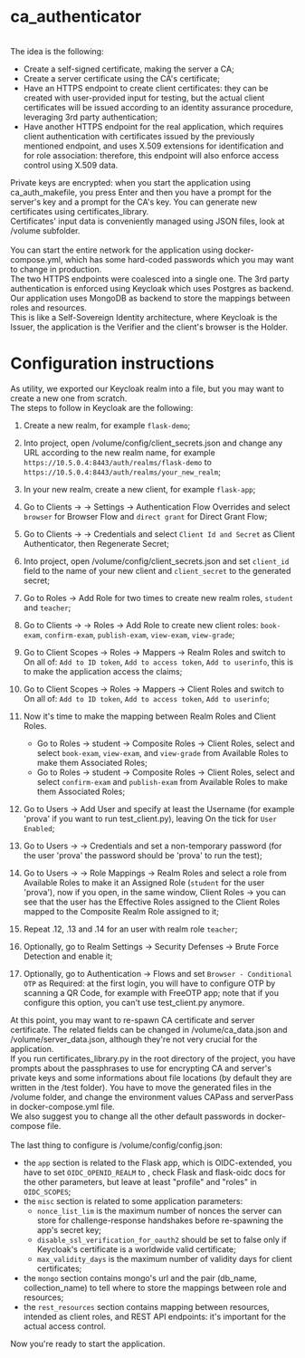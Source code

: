 # ca_authenticator
<br>
The idea is the following:

- Create a self-signed certificate, making the server a CA;
- Create a server certificate using the CA's certificate;
- Have an HTTPS endpoint to create client certificates: they can be created with user-provided input for testing, but the actual client certificates will be issued according to an identity assurance procedure, leveraging 3rd party authentication;
- Have another HTTPS endpoint for the real application, which requires client authentication with certificates issued by the previously mentioned endpoint, and uses X.509 extensions for identification and for role association: therefore, this endpoint will also enforce access control using X.509 data.

Private keys are encrypted: when you start the application using ca_auth_makefile, you press Enter and then you have a prompt for the server's key and a prompt for the CA's key. You can generate new certificates using certificates_library. <br>
Certificates' input data is conveniently managed using JSON files, look at /volume subfolder. <br> <br>
You can start the entire network for the application using docker-compose.yml, which has some hard-coded passwords which you may want to change in production. <br>
The two HTTPS endpoints were coalesced into a single one. The 3rd party authentication is enforced using Keycloak which uses Postgres as backend. Our application uses MongoDB as backend to store the mappings between roles and resources. <br>
This is like a Self-Sovereign Identity architecture, where Keycloak is the Issuer, the application is the Verifier and the client's browser is the Holder. <br>

# Configuration instructions
As utility, we exported our Keycloak realm into a file, but you may want to create a new one from scratch. <br>
The steps to follow in Keycloak are the following:

1) Create a new realm, for example ```flask-demo```;
2) Into project, open /volume/config/client_secrets.json and change any URL according to the new realm name, for example ```https://10.5.0.4:8443/auth/realms/flask-demo``` to ```https://10.5.0.4:8443/auth/realms/your_new_realm```;
3) In your new realm, create a new client, for example ```flask-app```;
4) Go to Clients -> <Your new client> -> Settings -> Authentication Flow Overrides and select ```browser``` for Browser Flow and ```direct grant``` for Direct Grant Flow;
5) Go to Clients -> <Your new client> -> Credentials and select ```Client Id and Secret``` as Client Authenticator, then Regenerate Secret;
6) Into project, open /volume/config/client_secrets.json and set ```client_id``` field to the name of your new client and ```client_secret``` to the generated secret;
7) Go to Roles -> Add Role for two times to create new realm roles, ```student``` and ```teacher```;
8) Go to Clients -> <Your new client> -> Roles -> Add Role to create new client roles: ```book-exam```, ```confirm-exam```, ```publish-exam```, ```view-exam```, ```view-grade```;
9) Go to Client Scopes -> Roles -> Mappers -> Realm Roles and switch to On all of: ```Add to ID token```, ```Add to access token```, ```Add to userinfo```, this is to make the application access the claims;
10) Go to Client Scopes -> Roles -> Mappers -> Client Roles and switch to On all of: ```Add to ID token```, ```Add to access token```, ```Add to userinfo```;
11) Now it's time to make the mapping between Realm Roles and Client Roles.
    
    - Go to Roles -> student -> Composite Roles -> Client Roles, select <Your new client> and select ```book-exam```, ```view-exam```, and ```view-grade``` from Available Roles to make them Associated Roles; 
    - Go to Roles -> student -> Composite Roles -> Client Roles, select <Your new client> and select ```confirm-exam``` and ```publish-exam``` from Available Roles to make them Associated Roles;
12) Go to Users -> Add User and specify at least the Username (for example 'prova' if you want to run test_client.py), leaving On the tick for ```User Enabled```;
13) Go to Users -> <Your new user> -> Credentials and set a non-temporary password (for the user 'prova' the password should be 'prova' to run the test);
14) Go to Users -> <Your new user> -> Role Mappings -> Realm Roles and select a role from Available Roles to make it an Assigned Role (```student``` for the user 'prova'), now if you open, in the same window, Client Roles -> <Your new client> you can see that the user has the Effective Roles assigned to the Client Roles mapped to the Composite Realm Role assigned to it;
15) Repeat .12, .13 and .14 for an user with realm role ```teacher```;
16) Optionally, go to Realm Settings -> Security Defenses -> Brute Force Detection and enable it;
17) Optionally, go to Authentication -> Flows and set ```Browser - Conditional OTP``` as Required: at the first login, you will have to configure OTP by scanning a QR Code, for example with FreeOTP app; note that if you configure this option, you can't use test_client.py anymore.

At this point, you may want to re-spawn CA certificate and server certificate. The related fields can be changed in /volume/ca_data.json and /volume/server_data.json, although they're not very crucial for the application. <br>
If you run certificates_library.py in the root directory of the project, you have prompts about the passphrases to use for encrypting CA and server's private keys and some informations about file locations (by default they are written in the /test folder). You have to move the generated files in the /volume folder, and change the environment values CAPass and serverPass in docker-compose.yml file. <br>
We also suggest you to change all the other default passwords in docker-compose file. <br> <br>
The last thing to configure is /volume/config/config.json:

- the ```app``` section is related to the Flask app, which is OIDC-extended, you have to set ```OIDC_OPENID_REALM``` to <Your Keycloak realm>, check Flask and flask-oidc docs for the other parameters, but leave at least "profile" and "roles" in ```OIDC_SCOPES```;
- the ```misc``` section is related to some application parameters:
    + ```nonce_list_lim``` is the maximum number of nonces the server can store for challenge-response handshakes before re-spawning the app's secret key;
    + ```disable_ssl_verification_for_oauth2``` should be set to false only if Keycloak's certificate is a worldwide valid certificate;
    + ```max_validity_days``` is the maximum number of validity days for client certificates;
- the ```mongo``` section contains mongo's url and the pair (db_name, collection_name) to tell where to store the mappings between role and resources;
- the ```rest_resources``` section contains mapping between resources, intended as client roles, and REST API endpoints: it's important for the actual access control.

Now you're ready to start the application.
